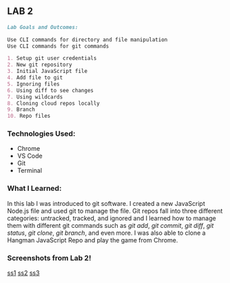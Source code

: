 ## LAB 2

```markdown
Lab Goals and Outcomes:

Use CLI commands for directory and file manipulation
Use CLI commands for git commands

1. Setup git user credentials
2. New git repository
3. Initial JavaScript file
4. Add file to git
5. Ignoring files
6. Using diff to see changes
7. Using wildcards
8. Cloning cloud repos locally
9. Branch
10. Repo files

```

### Technologies Used:
- Chrome
- VS Code
- Git
- Terminal

### What I Learned:
In this lab I was introduced to git software. I created a new JavaScript Node.js file and used git to manage the file. Git repos fall into three different categories: untracked, tracked, and ignored and I learned how to manage them with different git commands such as *git add*, *git commit*, *git diff*, *git status*, *git clone*, *git branch*, and even more. I was also able to clone a Hangman JavaScript Repo and play the game from Chrome. 

### Screenshots from Lab 2!

[ss1](lab02-1.png)
[ss2](lab02-2.png)
[ss3](lab02-3.png)
